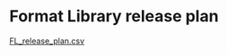 # Format Library release plan
[FL_release_plan.csv](https://github.com/leninoc/RosettaFLReleaseCandidates/files/9934776/FL_release_plan.csv)
